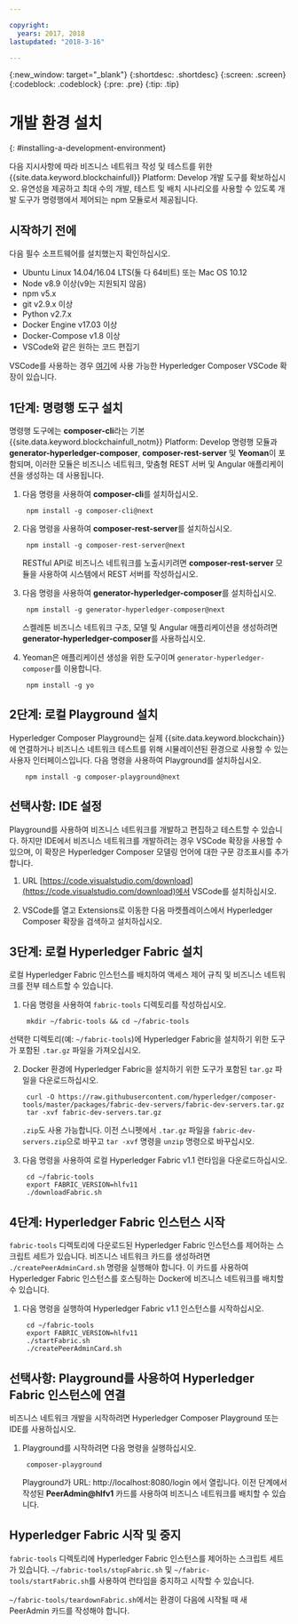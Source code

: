 ```yaml
---

copyright:
  years: 2017, 2018
lastupdated: "2018-3-16"

---
```


{:new_window: target="_blank"}
{:shortdesc: .shortdesc}
{:screen: .screen}
{:codeblock: .codeblock}
{:pre: .pre}
{:tip: .tip}

# 개발 환경 설치
{: #installing-a-development-environment}

다음 지시사항에 따라 비즈니스 네트워크 작성 및 테스트를 위한 {{site.data.keyword.blockchainfull}} Platform: Develop 개발 도구를 확보하십시오. 유연성을 제공하고 최대 수의 개발, 테스트 및 배치 시나리오를 사용할 수 있도록 개발 도구가 명령행에서 제어되는 npm 모듈로서 제공됩니다.

## 시작하기 전에

다음 필수 소프트웨어를 설치했는지 확인하십시오.

- Ubuntu Linux 14.04/16.04 LTS(둘 다 64비트) 또는 Mac OS 10.12
- Node v8.9 이상(v9는 지원되지 않음)
- npm v5.x
- git v2.9.x 이상
- Python v2.7.x
- Docker Engine v17.03 이상
- Docker-Compose v1.8 이상
- VSCode와 같은 원하는 코드 편집기

VSCode를 사용하는 경우 [여기](https://marketplace.visualstudio.com/items?itemName=HyperledgerComposer.composer-support-client)에 사용 가능한 Hyperledger Composer VSCode 확장이 있습니다.


## 1단계: 명령행 도구 설치

명령행 도구에는 **composer-cli**라는 기본 {{site.data.keyword.blockchainfull_notm}} Platform: Develop 명령행 모듈과 **generator-hyperledger-composer**, **composer-rest-server** 및 **Yeoman**이 포함되며, 이러한 모듈은 비즈니스 네트워크, 맞춤형 REST 서버 및 Angular 애플리케이션을 생성하는 데 사용됩니다.

1. 다음 명령을 사용하여 **composer-cli**를 설치하십시오.

        npm install -g composer-cli@next

2. 다음 명령을 사용하여 **composer-rest-server**를 설치하십시오.

        npm install -g composer-rest-server@next

    RESTful API로 비즈니스 네트워크를 노출시키려면 **composer-rest-server** 모듈을 사용하여 시스템에서 REST 서버를 작성하십시오.

3. 다음 명령을 사용하여 **generator-hyperledger-composer**를 설치하십시오.

        npm install -g generator-hyperledger-composer@next

    스켈레톤 비즈니스 네트워크 구조, 모델 및 Angular 애플리케이션을 생성하려면 **generator-hyperledger-composer**를 사용하십시오.

4. Yeoman은 애플리케이션 생성을 위한 도구이며 `generator-hyperledger-composer`를 이용합니다.

        npm install -g yo

## 2단계: 로컬 Playground 설치

Hyperledger Composer Playground는 실제 {{site.data.keyword.blockchain}}에 연결하거나 비즈니스 네트워크 테스트를 위해 시뮬레이션된 환경으로 사용할 수 있는 사용자 인터페이스입니다. 다음 명령을 사용하여 Playground를 설치하십시오.

        npm install -g composer-playground@next

## 선택사항: IDE 설정

Playground를 사용하여 비즈니스 네트워크를 개발하고 편집하고 테스트할 수 있습니다. 하지만 IDE에서 비즈니스 네트워크를 개발하려는 경우 VSCode 확장을 사용할 수 있으며, 이 확장은 Hyperledger Composer 모델링 언어에 대한 구문 강조표시를 추가합니다.

1. URL [https://code.visualstudio.com/download](https://code.visualstudio.com/download)에서 VSCode를 설치하십시오.

2. VSCode를 열고 Extensions로 이동한 다음 마켓플레이스에서 Hyperledger Composer 확장을 검색하고 설치하십시오.

## 3단계: 로컬 Hyperledger Fabric 설치

로컬 Hyperledger Fabric 인스턴스를 배치하여 액세스 제어 규칙 및 비즈니스 네트워크를 전부 테스트할 수 있습니다.

1. 다음 명령을 사용하여 `fabric-tools` 디렉토리를 작성하십시오.

        mkdir ~/fabric-tools && cd ~/fabric-tools

선택한 디렉토리(예: `~/fabric-tools`)에 Hyperledger Fabric을 설치하기 위한 도구가 포함된 `.tar.gz` 파일을 가져오십시오.

2. Docker 환경에 Hyperledger Fabric을 설치하기 위한 도구가 포함된 `tar.gz` 파일을 다운로드하십시오.

        curl -O https://raw.githubusercontent.com/hyperledger/composer-tools/master/packages/fabric-dev-servers/fabric-dev-servers.tar.gz
        tar -xvf fabric-dev-servers.tar.gz

    `.zip`도 사용 가능합니다. 이전 스니펫에서 `.tar.gz` 파일을 `fabric-dev-servers.zip`으로 바꾸고 `tar -xvf` 명령을 `unzip` 명령으로 바꾸십시오.

3. 다음 명령을 사용하여 로컬 Hyperledger Fabric v1.1 런타임을 다운로드하십시오.

        cd ~/fabric-tools
        export FABRIC_VERSION=hlfv11
        ./downloadFabric.sh

## 4단계: Hyperledger Fabric 인스턴스 시작

`fabric-tools` 디렉토리에 다운로드된 Hyperledger Fabric 인스턴스를 제어하는 스크립트 세트가 있습니다. 비즈니스 네트워크 카드를 생성하려면 `./createPeerAdminCard.sh` 명령을 실행해야 합니다. 이 카드를 사용하여 Hyperledger Fabric 인스턴스를 호스팅하는 Docker에 비즈니스 네트워크를 배치할 수 있습니다.

1. 다음 명령을 실행하여 Hyperledger Fabric v1.1 인스턴스를 시작하십시오.

        cd ~/fabric-tools
        export FABRIC_VERSION=hlfv11
        ./startFabric.sh
        ./createPeerAdminCard.sh

## 선택사항: Playground를 사용하여 Hyperledger Fabric 인스턴스에 연결

비즈니스 네트워크 개발을 시작하려면 Hyperledger Composer Playground 또는 IDE를 사용하십시오.

1. Playground를 시작하려면 다음 명령을 실행하십시오.

        composer-playground

    Playground가 URL: http://localhost:8080/login 에서 열립니다. 이전 단계에서 작성된 **PeerAdmin@hlfv1** 카드를 사용하여 비즈니스 네트워크를 배치할 수 있습니다.


## Hyperledger Fabric 시작 및 중지

`fabric-tools` 디렉토리에 Hyperledger Fabric 인스턴스를 제어하는 스크립트 세트가 있습니다. `~/fabric-tools/stopFabric.sh` 및 `~/fabric-tools/startFabric.sh`를 사용하여 런타임을 중지하고 시작할 수 있습니다.

`~/fabric-tools/teardownFabric.sh`에서는 환경이 다음에 시작될 때 새 PeerAdmin 카드를 작성해야 합니다.
